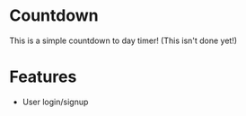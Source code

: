 # Countdown

This is a simple countdown to day timer! (This isn't done yet!)


# Features

- User login/signup
